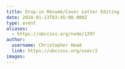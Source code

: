```yaml
---
title: Drop-in Résumé/Cover Letter Editing 
date: 2010-01-13T03:45:00.000Z
type: event
aliases:
  - https://ubccsss.org/node/1297
author:
  username: Christopher Head
  link: https://ubccsss.org/user/2
images:
---
```


